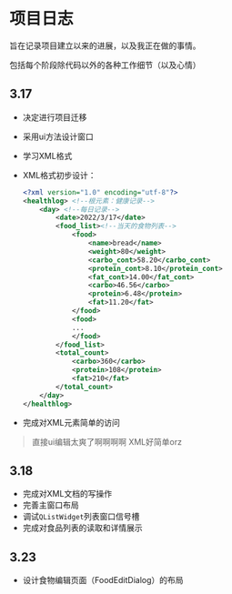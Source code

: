 # 项目日志

旨在记录项目建立以来的进展，以及我正在做的事情。

包括每个阶段除代码以外的各种工作细节（以及心情）

## 3.17

- 决定进行项目迁移
- 采用ui方法设计窗口
- 学习XML格式
- XML格式初步设计：

    ```XML
    <?xml version="1.0" encoding="utf-8"?>
    <healthlog> <!--根元素：健康记录-->
        <day> <!--每日记录-->
            <date>2022/3/17</date>
            <food_list><!--当天的食物列表-->
                <food>
                    <name>bread</name>
                    <weight>80</weight>
                    <carbo_cont>58.20</carbo_cont>
                    <protein_cont>8.10</protein_cont>
                    <fat_cont>14.00</fat_cont>
                    <carbo>46.56</carbo>
                    <protein>6.48</protein>
                    <fat>11.20</fat>
                </food>
                <food>
                ...
                </food>
            </food_list>
            <total_count>
                <carbo>360</carbo>
                <protein>108</protein>
                <fat>210</fat>
            </total_count>
        </day>
    </healthlog>
    ```

- 完成对XML元素简单的访问

> 直接ui编辑太爽了啊啊啊啊
> XML好简单orz

## 3.18

- 完成对XML文档的写操作
- 完善主窗口布局
- 调试`QListWidget`列表窗口信号槽
- 完成对食品列表的读取和详情展示

## 3.23

- 设计食物编辑页面（FoodEditDialog）的布局

